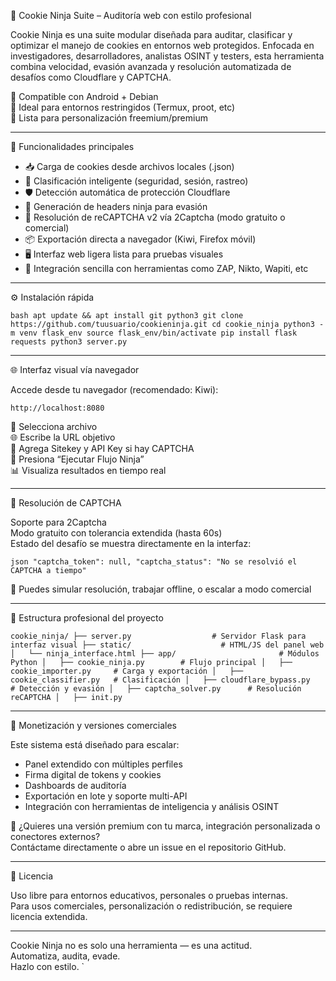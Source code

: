 🥷 Cookie Ninja Suite – Auditoría web con estilo profesional

Cookie Ninja es una suite modular diseñada para auditar, clasificar y optimizar el manejo de cookies en entornos web protegidos. Enfocada en investigadores, desarrolladores, analistas OSINT y testers, esta herramienta combina velocidad, evasión avanzada y resolución automatizada de desafíos como Cloudflare y CAPTCHA.

🔧 Compatible con Android + Debian  
🧠 Ideal para entornos restringidos (Termux, proot, etc)  
💼 Lista para personalización freemium/premium

---

🚀 Funcionalidades principales

- 📥 Carga de cookies desde archivos locales (.json)
- 🍪 Clasificación inteligente (seguridad, sesión, rastreo)
- 🛡️ Detección automática de protección Cloudflare
- 🧠 Generación de headers ninja para evasión
- 🔐 Resolución de reCAPTCHA v2 vía 2Captcha (modo gratuito o comercial)
- 📦 Exportación directa a navegador (Kiwi, Firefox móvil)
- 🖥️ Interfaz web ligera lista para pruebas visuales
- 🧩 Integración sencilla con herramientas como ZAP, Nikto, Wapiti, etc

---

⚙️ Instalación rápida

`bash
apt update && apt install git python3
git clone https://github.com/tuusuario/cookieninja.git
cd cookie_ninja
python3 -m venv flask_env
source flask_env/bin/activate
pip install flask requests
python3 server.py
`

---

🌐 Interfaz visual vía navegador

Accede desde tu navegador (recomendado: Kiwi):

`
http://localhost:8080
`

🔘 Selecciona archivo  
🌐 Escribe la URL objetivo  
🔐 Agrega Sitekey y API Key si hay CAPTCHA  
🚀 Presiona “Ejecutar Flujo Ninja”  
📊 Visualiza resultados en tiempo real

---

🔐 Resolución de CAPTCHA

Soporte para 2Captcha  
Modo gratuito con tolerancia extendida (hasta 60s)  
Estado del desafío se muestra directamente en la interfaz:

`json
"captcha_token": null,
"captcha_status": "No se resolvió el CAPTCHA a tiempo"
`

🧪 Puedes simular resolución, trabajar offline, o escalar a modo comercial

---

📁 Estructura profesional del proyecto

`
cookie_ninja/
├── server.py                  # Servidor Flask para interfaz visual
├── static/                    # HTML/JS del panel web
│   └── ninja_interface.html
├── app/                       # Módulos Python
│   ├── cookie_ninja.py        # Flujo principal
│   ├── cookie_importer.py     # Carga y exportación
│   ├── cookie_classifier.py   # Clasificación
│   ├── cloudflare_bypass.py   # Detección y evasión
│   ├── captcha_solver.py      # Resolución reCAPTCHA
│   ├── init.py
`

---

💼 Monetización y versiones comerciales

Este sistema está diseñado para escalar:

- Panel extendido con múltiples perfiles
- Firma digital de tokens y cookies
- Dashboards de auditoría
- Exportación en lote y soporte multi-API
- Integración con herramientas de inteligencia y análisis OSINT

📩 ¿Quieres una versión premium con tu marca, integración personalizada o conectores externos?  
Contáctame directamente o abre un issue en el repositorio GitHub.

---

🧳 Licencia

Uso libre para entornos educativos, personales o pruebas internas.  
Para usos comerciales, personalización o redistribución, se requiere licencia extendida.

---

Cookie Ninja no es solo una herramienta — es una actitud.  
Automatiza, audita, evade.  
Hazlo con estilo.
`
